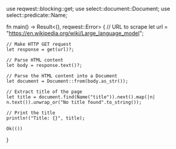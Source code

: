 use reqwest::blocking::get;
use select::document::Document;
use select::predicate::Name;

fn main() -> Result<(), reqwest::Error> {
    // URL to scrape
    let url = "https://en.wikipedia.org/wiki/Large_language_model";

    // Make HTTP GET request
    let response = get(url)?;

    // Parse HTML content
    let body = response.text()?;

    // Parse the HTML content into a Document
    let document = Document::from(body.as_str());

    // Extract title of the page
    let title = document.find(Name("title")).next().map(|n| n.text()).unwrap_or("No title found".to_string());

    // Print the title
    println!("Title: {}", title);

    Ok(())
}
